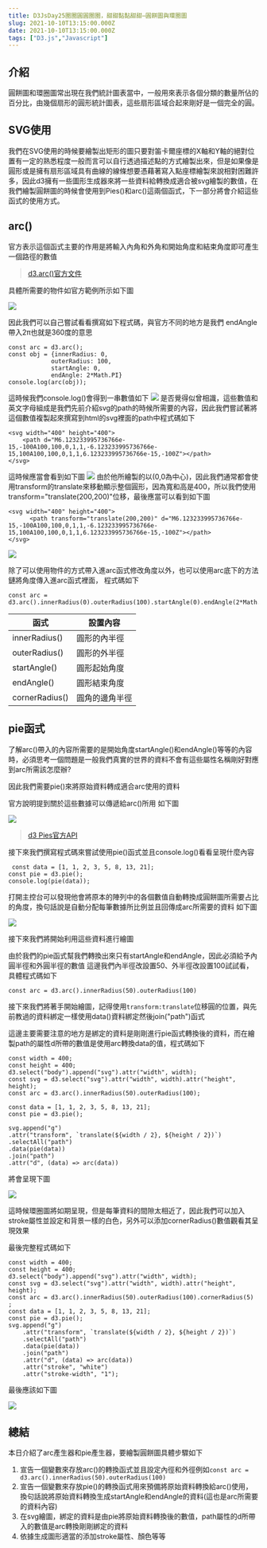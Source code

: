 ```yaml
---
title: D3JsDay25圈圈圓圓圈圈，甜甜黏黏甜甜—圓餅圖與環圈圖
slug: 2021-10-10T13:15:00.000Z
date: 2021-10-10T13:15:00.000Z
tags: ["D3.js","Javascript"]
---
```


## 介紹
圓餅圖和環圈圖常出現在我們統計圖表當中，一般用來表示各個分類的數量所佔的百分比，由幾個扇形的圓形統計圖表，這些扇形區域合起來剛好是一個完全的圓。

## SVG使用

我們在SVG使用的時候要繪製出矩形的圖只要對笛卡爾座標的X軸和Y軸的絕對位置有一定的熟悉程度一般而言可以自行透過描述點的方式繪製出來，但是如果像是圓形或是擁有扇形區域具有曲線的線條想要憑藉著寫入點座標繪製來說相對困難許多，因此d3擁有一些圖形生成器來將一些資料給轉換成適合被svg繪製的數值，在我們繪製圓餅圖的時候會使用到Pies()和arc()這兩個函式，下一部分將會介紹這些函式的使用方式。

## arc()
官方表示這個函式主要的作用是將輸入內角和外角和開始角度和結束角度即可產生一個路徑的數值
> [d3.arc()官方文件](https://github.com/d3/d3-shape/tree/v3.0.1#arc)

具體所需要的物件如官方範例所示如下圖

![](https://filedn.eu/ll8NkasFkw1XVJBG2Fp9A1p/gatsby_image/ithome_2021/20211010_01.png)

因此我們可以自己嘗試看看撰寫如下程式碼，與官方不同的地方是我們 endAngle帶入2π也就是360度的意思
```javascript{numberLines: true}
const arc = d3.arc();
const obj = {innerRadius: 0,
            outerRadius: 100,
            startAngle: 0,
            endAngle: 2*Math.PI}
console.log(arc(obj));
```
這時候我們console.log()會得到一串數值如下
![](https://filedn.eu/ll8NkasFkw1XVJBG2Fp9A1p/gatsby_image/ithome_2021/20211010_02.png)
是否覺得似曾相識，這些數值和英文字母組成是我們先前介紹svg的path的時候所需要的內容，因此我們嘗試著將這個數值複製起來撰寫到html的svg裡面的path中程式碼如下
```html{numberLines: true}
<svg width="400" height="400">
    <path d="M6.123233995736766e-15,-100A100,100,0,1,1,-6.123233995736766e-15,100A100,100,0,1,1,6.123233995736766e-15,-100Z"></path>
</svg>
```

這時候應當會看到如下圖
![](https://filedn.eu/ll8NkasFkw1XVJBG2Fp9A1p/gatsby_image/ithome_2021/20211010_03.png)
由於他所繪製的以(0,0為中心)，因此我們通常都會使用transform的translate來移動顯示整個圓形，因為寬和高是400，所以我們使用transform="translate(200,200)"位移，最後應當可以看到如下圖
```html{numberLines: true}
<svg width="400" height="400">
      <path transform="translate(200,200)" d="M6.123233995736766e-15,-100A100,100,0,1,1,-6.123233995736766e-15,100A100,100,0,1,1,6.123233995736766e-15,-100Z"></path>
</svg>
```
![](https://filedn.eu/ll8NkasFkw1XVJBG2Fp9A1p/gatsby_image/ithome_2021/20211010_04.png)


除了可以使用物件的方式帶入進arc函式修改角度以外，也可以使用arc底下的方法鏈將角度傳入進arc函式裡面，
程式碼如下
```javascript{numberLines: true}
const arc = d3.arc().innerRadius(0).outerRadius(100).startAngle(0).endAngle(2*Math.PI);
```



| 函式           | 設置內容       |
| -------------- | -------------- |
| innerRadius()  | 圓形的內半徑   |
| outerRadius()  | 圓形的外半徑   |
| startAngle()   | 圓形起始角度   |
| endAngle()     | 圓形結束角度   |
| cornerRadius() | 圓角的邊角半徑 |

## pie函式

了解arc()帶入的內容所需要的是開始角度startAngle()和endAngle()等等的內容時，必須思考一個問題是一般我們真實的世界的資料不會有這些屬性名稱剛好對應到arc所需該怎麼辦?

因此我們需要pie()來將原始資料轉成適合arc使用的資料

官方說明提到關於這些數據可以傳遞給arc()所用
如下圖

![](https://filedn.eu/ll8NkasFkw1XVJBG2Fp9A1p/gatsby_image/ithome_2021/20211010_05.png)


> [d3 Pies官方API](https://github.com/d3/d3-shape/blob/v3.0.1/README.md#pies)

接下來我們撰寫程式碼來嘗試使用pie()函式並且console.log()看看呈現什麼內容
```javascript{numberLines: true}
 const data = [1, 1, 2, 3, 5, 8, 13, 21];
const pie = d3.pie();
console.log(pie(data));
```

打開主控台可以發現他會將原本的陣列中的各個數值自動轉換成圓餅圖所需要占比的角度，換句話說是自動分配每筆數據所比例並且回傳成arc所需要的資料
如下圖

![](https://filedn.eu/ll8NkasFkw1XVJBG2Fp9A1p/gatsby_image/ithome_2021/20211010_06.png)

接下來我們將開始利用這些資料進行繪圖

由於我們的pie函式幫我們轉換出來只有startAngle和endAngle，因此必須給予內圓半徑和外圓半徑的數值
這邊我們內半徑改設置50、外半徑改設置100試試看，具體程式碼如下
```javascript{numberLines: true}
const arc = d3.arc().innerRadius(50).outerRadius(100)	
```

接下來我們將著手開始繪圖，記得使用`transform:translate`位移圓的位置，與先前教過的資料綁定一樣使用data()資料綁定然後join("path")函式

這邊主要需要注意的地方是綁定的資料是剛剛進行pie函式轉換後的資料，而在繪製path的屬性d所帶的數值是使用arc轉換data的值，程式碼如下
```javascript{numberLines: true}
const width = 400;
const height = 400;
d3.select("body").append("svg").attr("width", width);
const svg = d3.select("svg").attr("width", width).attr("height", height);
const arc = d3.arc().innerRadius(50).outerRadius(100);

const data = [1, 1, 2, 3, 5, 8, 13, 21];
const pie = d3.pie();

svg.append("g")
.attr("transform", `translate(${width / 2}, ${height / 2})`)
.selectAll("path")
.data(pie(data))
.join("path")
.attr("d", (data) => arc(data))
```

將會呈現下圖

![](https://filedn.eu/ll8NkasFkw1XVJBG2Fp9A1p/gatsby_image/ithome_2021/20211010_07.png)

這時候環圈圖將如期呈現，但是每筆資料的間隙太相近了，因此我們可以加入stroke屬性並設定和背景一樣的白色，另外可以添加cornerRadius()數值觀看其呈現效果

最後完整程式碼如下
```javascript{numberLines: true}
const width = 400;
const height = 400;
d3.select("body").append("svg").attr("width", width);
const svg = d3.select("svg").attr("width", width).attr("height", height);
const arc = d3.arc().innerRadius(50).outerRadius(100).cornerRadius(5)	;
const data = [1, 1, 2, 3, 5, 8, 13, 21];
const pie = d3.pie();
svg.append("g")
    .attr("transform", `translate(${width / 2}, ${height / 2})`)
    .selectAll("path")
    .data(pie(data))
    .join("path")
    .attr("d", (data) => arc(data))
    .attr("stroke", "white")
    .attr("stroke-width", "1");
```

最後應該如下圖

![](https://filedn.eu/ll8NkasFkw1XVJBG2Fp9A1p/gatsby_image/ithome_2021/20211010_08.png)

## 總結

本日介紹了arc產生器和pie產生器，要繪製圓餅圖具體步驟如下

1. 宣告一個變數來存放arc()的轉換函式並且設定內徑和外徑例如`const arc = d3.arc().innerRadius(50).outerRadius(100)`
2. 宣告一個變數來存放pie()的轉換函式用來預備將原始資料轉換給arc()使用，換句話說將原始資料轉換生成startAngle和endAngle的資料(這也是arc所需要的資料內容)
3. 在svg繪圖，綁定的資料是由pie將原始資料轉換後的數值，path屬性的d所帶入的數值是arc轉換剛剛綁定的資料
4. 依據生成圖形適當的添加stroke屬性、顏色等等

